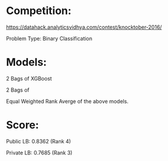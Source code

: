 # Competition:
https://datahack.analyticsvidhya.com/contest/knocktober-2016/

Problem Type:
Binary Classification

# Models:

2 Bags of XGBoost

2 Bags of 

Equal Weighted Rank Averge of the above models.

# Score:
Public LB: 0.8362 (Rank 4)

Private LB: 0.7685 (Rank 3)
